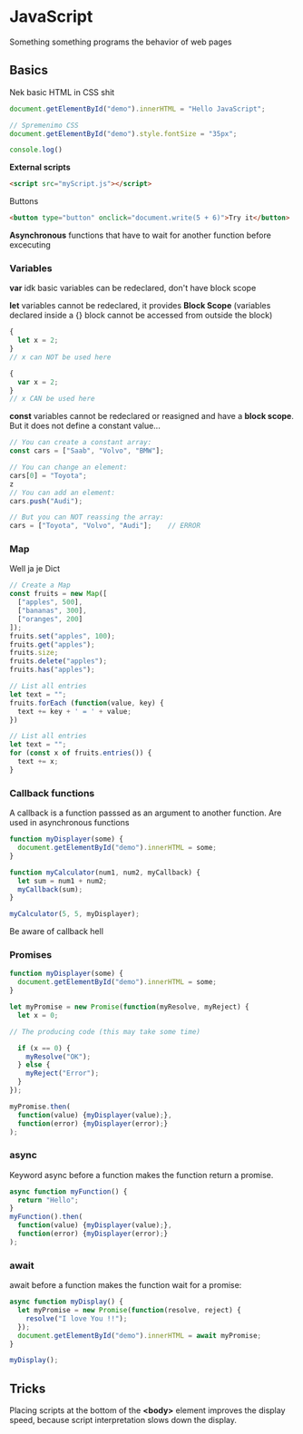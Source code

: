 # JavaScript
Something something programs the behavior of web pages

## Basics

Nek basic HTML in CSS shit
```javascript
document.getElementById("demo").innerHTML = "Hello JavaScript";

// Spremenimo CSS
document.getElementById("demo").style.fontSize = "35px";

console.log()
```

**External scripts**
```html
<script src="myScript.js"></script>
```

Buttons
```html
<button type="button" onclick="document.write(5 + 6)">Try it</button>
```


**Asynchronous** functions that have to wait for another function before excecuting

### Variables
**var** idk basic variables can be redeclared, don't have block scope

**let** variables cannot be redeclared, it provides **Block Scope** (variables declared inside a {} block cannot be accessed from outside the block)

```javascript
{
  let x = 2;
}
// x can NOT be used here

{
  var x = 2;
}
// x CAN be used here
```

**const** variables cannot be redeclared or reasigned and have a **block scope**. But it does not define a constant value... 

```javascript
// You can create a constant array:
const cars = ["Saab", "Volvo", "BMW"];

// You can change an element:
cars[0] = "Toyota";
z
// You can add an element:
cars.push("Audi");

// But you can NOT reassing the array:
cars = ["Toyota", "Volvo", "Audi"];    // ERROR

```


### Map
Well ja je Dict
```javascript
// Create a Map
const fruits = new Map([
  ["apples", 500],
  ["bananas", 300],
  ["oranges", 200]
]);
fruits.set("apples", 100);
fruits.get("apples");
fruits.size;
fruits.delete("apples");
fruits.has("apples");

// List all entries
let text = "";
fruits.forEach (function(value, key) {
  text += key + ' = ' + value;
})

// List all entries
let text = "";
for (const x of fruits.entries()) {
  text += x;
}
```

### Callback functions
A callback is a function passsed as an argument to another function.
Are used in asynchronous functions
```javascript
function myDisplayer(some) {
  document.getElementById("demo").innerHTML = some;
}

function myCalculator(num1, num2, myCallback) {
  let sum = num1 + num2;
  myCallback(sum);
}

myCalculator(5, 5, myDisplayer);
```

Be aware of callback hell

### Promises

```javascript
function myDisplayer(some) {
  document.getElementById("demo").innerHTML = some;
}

let myPromise = new Promise(function(myResolve, myReject) {
  let x = 0;

// The producing code (this may take some time)

  if (x == 0) {
    myResolve("OK");
  } else {
    myReject("Error");
  }
});

myPromise.then(
  function(value) {myDisplayer(value);},
  function(error) {myDisplayer(error);}
);
```

### async
Keyword async before a function makes the function return a promise.
```javascript
async function myFunction() {
  return "Hello";
}
myFunction().then(
  function(value) {myDisplayer(value);},
  function(error) {myDisplayer(error);}
);
```

### await 
await before a function makes the function wait for a promise:
```javascript
async function myDisplay() {
  let myPromise = new Promise(function(resolve, reject) {
    resolve("I love You !!");
  });
  document.getElementById("demo").innerHTML = await myPromise;
}

myDisplay();
```
## Tricks
Placing scripts at the bottom of the **\<body\>** element improves the display speed, because script interpretation slows down the display.

